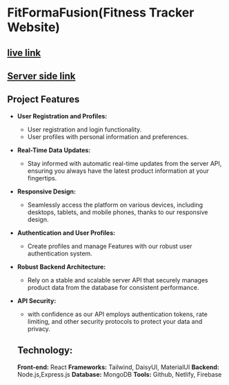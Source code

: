 # FitFormaFusion(Fitness Tracker Website)

## [ live link](https://scintillating-sprite-a0bad8.netlify.app)

## [Server side link](https://github.com/seyam14/FitFormaFusion-ServerSide)

##  Project Features

- **User Registration and Profiles:**
  - User registration and login functionality.
  - User profiles with personal information and preferences.

- **Real-Time Data Updates:**
  - Stay informed with automatic real-time updates from the server API, ensuring you always have the latest product information at your fingertips.

- **Responsive Design:**
  - Seamlessly access the platform on various devices, including desktops, tablets, and mobile phones, thanks to our responsive design.

- **Authentication and User Profiles:**
  - Create profiles and manage Features with our robust user authentication system.

- **Robust Backend Architecture:**
  - Rely on a stable and scalable server API that securely manages product data from the database for consistent performance.

- **API Security:**
  -  with confidence as our API employs authentication tokens, rate limiting, and other security protocols to protect your data and privacy.

  ## Technology:

   **Front-end:** React
   **Frameworks:** Tailwind, DaisyUI, MaterialUI
   **Backend:**  Node.js,Express.js
   **Database:**  MongoDB
   **Tools:**  Github, Netlify, Firebase 
